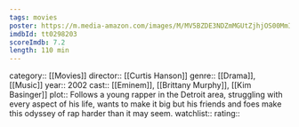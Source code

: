 ```yaml
---
tags: movies
poster: https://m.media-amazon.com/images/M/MV5BZDE3NDZmMGUtZjhjOS00MmIyLTkyMzAtMzM4ZjNhZThiY2ViXkEyXkFqcGdeQXVyMTUzMDUzNTI3._V1_SX300.jpg
imdbId: tt0298203
scoreImdb: 7.2
length: 110 min
---
```


category:: [[Movies]]
director:: [[Curtis Hanson]]
genre:: [[Drama]], [[Music]]
year:: 2002
cast:: [[Eminem]], [[Brittany Murphy]], [[Kim Basinger]]
plot:: Follows a young rapper in the Detroit area, struggling with every aspect of his life, wants to make it big but his friends and foes make this odyssey of rap harder than it may seem.
watchlist::
rating::
